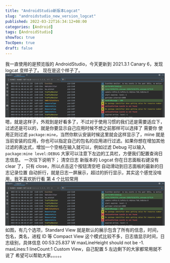 ```yaml
---
title: "AndroidStudio新版本Logcat"
slug: "androidstudio_new_version_logcat"
published: 2022-03-22T16:34:12+08:00
categories: [Android]
tags: [AndroidStudio]
showToc: true
TocOpen: true
draft: false
---
```

我一直使用的是预览版的 AndroidStudio，今天更新到 2021.3.1 Canary 6，发现 logcat 变样子了。
现在是这个样子了。
![16_mjBqws](https://raw.githubusercontent.com/appdev/gallery/refs/heads/main/img/blog/2022_03_22/16_mjBqws.png)
嗯，就是这样子，外观到是好看多了，不过对于使用习惯的我们还是需要适应下，过滤还是可以的，就是你要显示自己应用时候不想之前那样可以选择了
需要你 使用正则过滤 `package:mine`，当然你默认安装时候这里就会这样显示了，mine 就是当前安装的应用，你也可以指定自己的包名的应用进行过滤。如果你想在增加其他过滤的表达式，增加一个空格在输入就可以，例如过滤 Debug 可以输入`package:mine level:DEBUG`
大家可以注意下左边的工具栏，方便我们配置查询日志信息。
一次往下说明下；
清空日志
新版本的 Logcat 你在日志面板右键没有 clear 了，只有 close，所以点击这个按钮清空吧
自动滑动到日志面板的最新的日志记录位置
自动折行，就是日志一屏展示，超过的折行显示，其实这个感觉没啥用，我不喜欢折行看
第 4 个比较常用  
![16_5WgMNi](https://raw.githubusercontent.com/appdev/gallery/refs/heads/main/img/blog/2022_03_22/16_mjBqws.png)
如图，有几个选项，Standard View 就是默认的展示包含了所有的信息，时间，包名，类名，进程 ID 等
Compact View 这个模式比较不多，日志值显示时间，日志级别，具体信息
00:53:25.837 W maxLineHeight should not be -1. maxLines:1 lineCount:1
Custom View，自己配置
5 左边剩下的大家都常用就不说了
希望可以帮助大家。。。。。
